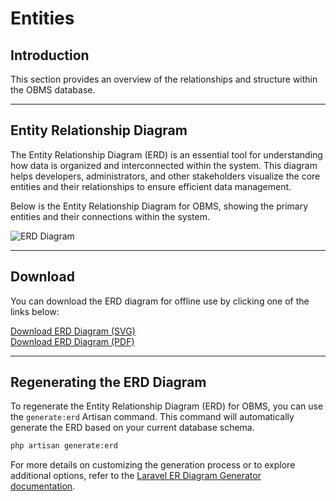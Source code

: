 # Entities

## Introduction  
This section provides an overview of the relationships and structure within the OBMS database. 

---

## Entity Relationship Diagram
The Entity Relationship Diagram (ERD) is an essential tool for understanding how data is organized and interconnected within the system. This diagram helps developers, administrators, and other stakeholders visualize the core entities and their relationships to ensure efficient data management.

Below is the Entity Relationship Diagram for OBMS, showing the primary entities and their connections within the system.

![ERD Diagram](https://api.getobms.com/erd-latest.svg)

---

## Download
You can download the ERD diagram for offline use by clicking one of the links below:

<a href="https://api.getobms.com/erd-latest.svg" target="_blank" download>Download ERD Diagram (SVG)</a><br />
<a href="https://api.getobms.com/erd-latest.pdf" target="_blank" download>Download ERD Diagram (PDF)</a>

---

## Regenerating the ERD Diagram  

To regenerate the Entity Relationship Diagram (ERD) for OBMS, you can use the `generate:erd` Artisan command. This command will automatically generate the ERD based on your current database schema.

```bash
php artisan generate:erd
```

For more details on customizing the generation process or to explore additional options, refer to the [Laravel ER Diagram Generator documentation](https://github.com/beyondcode/laravel-er-diagram-generator).